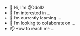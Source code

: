 - 👋 Hi, I’m @Ddollz
- 👀 I’m interested in ...
- 🌱 I’m currently learning ...
- 💞️ I’m looking to collaborate on ...
- 📫 How to reach me ...

<!---
Ddollz/Ddollz is a ✨ special ✨ repository because its `README.md` (this file) appears on your GitHub profile.
You can click the Preview link to take a look at your changes.
--->
